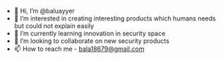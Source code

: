 - 👋 Hi, I’m @baluayyer
- 👀 I’m interested in creating interesting products which humans needs but could not explain easily
- 🌱 I’m currently learning innovation in security space
- 💞️ I’m looking to collaborate on new security products
- 📫 How to reach me - bala18679@gmail.com

<!---
baluayyer/baluayyer is a ✨ special ✨ repository because its `README.md` (this file) appears on your GitHub profile.
You can click the Preview link to take a look at your changes.
--->

